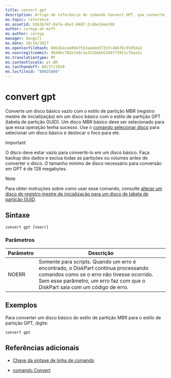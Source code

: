 ```yaml
---
title: convert gpt
description: Artigo de referência do comando Convert GPT, que converte um disco básico vazio com o estilo de partição MBR (registro mestre de inicialização) em um disco básico com o estilo de partição GPT (tabela de partição GUID).
ms.topic: reference
ms.assetid: b3b1b747-0a7a-4be2-8487-2c4be16ee190
author: coreyp-at-msft
ms.author: coreyp
manager: dongill
ms.date: 10/16/2017
ms.openlocfilehash: 04b1bacee89e7553aa4ed37337c4667bc93d5da3
ms.sourcegitcommit: 96d46c702e7a9c3a321bbbb5284f73911c7baa3c
ms.translationtype: MT
ms.contentlocale: pt-BR
ms.lasthandoff: 08/27/2020
ms.locfileid: "89025880"
---
```

# <a name="convert-gpt"></a>convert gpt

Converte um disco básico vazio com o estilo de partição MBR (registro mestre de inicialização) em um disco básico com o estilo de partição GPT (tabela de partição GUID). Um disco MBR básico deve ser selecionado para que essa operação tenha sucesso. Use o [comando selecionar disco](select-disk.md) para selecionar um disco básico e deslocar o foco para ele.

> [!IMPORTANT]
> O disco deve estar vazio para convertê-lo em um disco básico. Faça backup dos dados e exclua todas as partições ou volumes antes de converter o disco. O tamanho mínimo de disco necessário para conversão em GPT é de 128 megabytes.

> [!NOTE]
> Para obter instruções sobre como usar esse comando, consulte [alterar um disco de registro mestre de inicialização para um disco de tabela de partição GUID](/previous-versions/windows/it-pro/windows-server-2008-r2-and-2008/cc725671(v=ws.11)).

## <a name="syntax"></a>Sintaxe

```
convert gpt [noerr]
```

### <a name="parameters"></a>Parâmetros

| Parâmetro | Descrição |
| --------- | ----------- |
| NOERR | Somente para scripts. Quando um erro é encontrado, o DiskPart continua processando comandos como se o erro não tivesse ocorrido. Sem esse parâmetro, um erro faz com que o DiskPart saia com um código de erro. |

## <a name="examples"></a>Exemplos

Para converter um disco básico do estilo de partição MBR para o estilo de partição GPT, digite:

```
convert gpt
```

## <a name="additional-references"></a>Referências adicionais

- [Chave da sintaxe de linha de comando](command-line-syntax-key.md)

- [comando Convert](convert.md)
